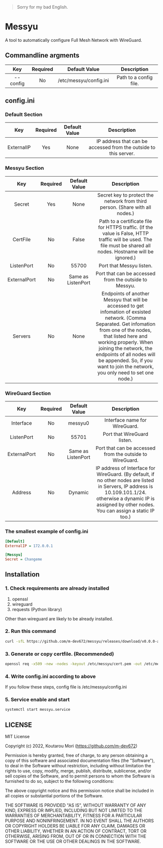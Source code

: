 > Sorry for my bad English.

# Messyu
A tool to automatically configure Full Mesh Network with WireGuard.

## Commandline argments
| Key | Required | Default Value | Description |
|:---:|:---:|:---:|:---:| 
| --config | No | /etc/messyu/config.ini | Path to a config file. |

## config.ini

### Default Section

| Key | Required | Default Value | Description |
|:---:|:---:|:---:|:---:| 
| ExternalIP | Yes | None | IP address that can be accessed from the outside to this server. |

### Messyu Section

| Key | Required | Default Value | Description |
|:---:|:---:|:---:|:---:| 
| Secret | Yes | None | Secret key to protect the network from third person. (Share with all nodes.) |
| CertFile | No | False | Path to a certificate file for HTTPS traffic. (If the value is False, HTTP traffic will be used. The file must be shared all nodes. Hostname will be ignored.) |
| ListenPort | No | 55700 | Port that Messyu listen. |
| ExternalPort | No | Same as ListenPort | Port that can be accessed from the outside to Messyu. |
| Servers | No | None | Endpoints of another Messyu that will be accessed to get infomation of exsisted network. (Comma Separated. Get infomation from one of the nodes, that listed here and working properly. When joining the network, the endpoints of all nodes will be appended. So, if you want to join the network, you only need to set one node.) |

### WireGuard Section

| Key | Required | Default Value | Description |
|:---:|:---:|:---:|:---:| 
| Interface | No | messyu0 | Interface name for WireGuard. |
| ListenPort | No | 55701 | Port that WireGuard listen. |
| ExternalPort | No | Same as ListenPort | Port that can be accessed from the outside to WireGuard. |
| Address | No | Dynamic | IP address of Interface for WireGuard. (By default, if no other nodes are listed in Servers, IP address is 10.109.101.1/24. otherwise a dynamic IP is assigned by other nodes. You can assign a static IP too.) |

### The smallest example of config.ini

```ini:config.ini
[Default]
ExternalIP = 172.0.0.1

[Messyu]
Secret = Changeme
```

## Installation

### 1. Check requirements are already installed
1. openssl
1. wireguard
1. requests (Python library)

Other than wireguard are likely to be already installed.

### 2. Run this command

```bash
curl -sfL https://github.com/m-dev672/messyu/releases/download/v0.0.0-alpha/install.sh | sh -
```

### 3. Generate or copy certfile. (Recommended)
```bash
openssl req -x509 -new -nodes -keyout /etc/messyu/cert.pem -out /etc/messyu/cert.pem -subj "/"
```

### 4. Write config.ini according to above
If you follow these steps, config file is /etc/messyu/config.ini

### 5. Service enable and start

```bash
systemctl start messyu.service
```

## LICENSE
MIT License

Copyright (c) 2022, Koutarou Mori (https://github.com/m-dev672)

Permission is hereby granted, free of charge, to any person obtaining a copy
of this software and associated documentation files (the "Software"), to deal
in the Software without restriction, including without limitation the rights
to use, copy, modify, merge, publish, distribute, sublicense, and/or sell
copies of the Software, and to permit persons to whom the Software is
furnished to do so, subject to the following conditions:

The above copyright notice and this permission notice shall be included in all
copies or substantial portions of the Software.

THE SOFTWARE IS PROVIDED "AS IS", WITHOUT WARRANTY OF ANY KIND, EXPRESS OR
IMPLIED, INCLUDING BUT NOT LIMITED TO THE WARRANTIES OF MERCHANTABILITY,
FITNESS FOR A PARTICULAR PURPOSE AND NONINFRINGEMENT. IN NO EVENT SHALL THE
AUTHORS OR COPYRIGHT HOLDERS BE LIABLE FOR ANY CLAIM, DAMAGES OR OTHER
LIABILITY, WHETHER IN AN ACTION OF CONTRACT, TORT OR OTHERWISE, ARISING FROM,
OUT OF OR IN CONNECTION WITH THE SOFTWARE OR THE USE OR OTHER DEALINGS IN THE
SOFTWARE.
